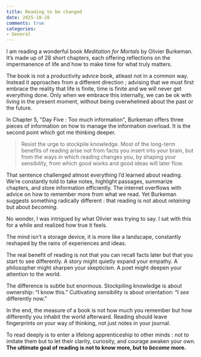 ```yaml
---
title: Reading to be changed
date: 2025-10-28
comments: true
categories: 
- General
---
```


I am reading a wonderful book *Meditation for Mortals* by Olivier Burkeman. It’s made up of 28 short chapters, each offering reflections on the impermanence of life and how to make time for what truly matters.

The book is not a productivity advice book, atleast not in a common way. Instead it approaches from a different direction ; advising that we must first embrace the reality that life is finite, time is finite and we will never get everything done. Only when we embrace this internally, we can be ok with living in the present moment, without being overwhelmed about the past or the future.

In Chapter 5, "Day Five : Too much information", Burkeman offers three pieces of information on how to manage the information overload. It is the second point which got me thinking deeper.

> Resist the urge to stockpile knowledge. Most of the long-term benefits of reading arise not from facts you insert into your brain, but from the ways in which reading changes you, by shaping your sensibility, from which good works and good ideas will later flow.

That sentence challenged almost everything I’d learned about reading. We’re constantly told to take notes, highlight passages, summarize chapters, and store information efficiently. The internet overflows with advice on how to remember more from what we read. Yet Burkeman suggests something radically different : that reading is not about *retaining* but about *becoming*.

No wonder, I was intrigued by what Olivier was trying to say. I sat with this for a while and realized how true it feels.

The mind isn't a storage device, it is more like a landscape, constantly reshaped by the rains of experiences and ideas. 

The real benefit of reading is not that you can recall facts later but that you start to see differently. A story might quietly expand your empathy. A philosopher might sharpen your skepticism. A poet might deepen your attention to the world.

The difference is subtle but enormous. Stockpiling knowledge is about ownership: “I know this.” Cultivating sensibility is about orientation: “I *see* differently now.”

In the end, the measure of a book is not how much you remember but how differently you inhabit the world afterward. Reading should leave fingerprints on your way of thinking, not just notes in your journal.

To read deeply is to enter a lifelong apprenticeship to other minds : not to imitate them but to let their clarity, curiosity, and courage awaken your own. **The ultimate goal of reading is not to know more, but to *become* more.**
